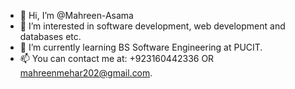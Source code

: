 - 👋 Hi, I’m @Mahreen-Asama
- 👀 I’m interested in software development, web development and databases etc.
- 🌱 I’m currently learning BS Software Engineering at PUCIT.
- 📫 You can contact me at: +923160442336 OR  mahreenmehar202@gmail.com.

<!---
Mahreen-Asama/Mahreen-Asama is a ✨ special ✨ repository because its `README.md` (this file) appears on your GitHub profile.
You can click the Preview link to take a look at your changes.
--->
